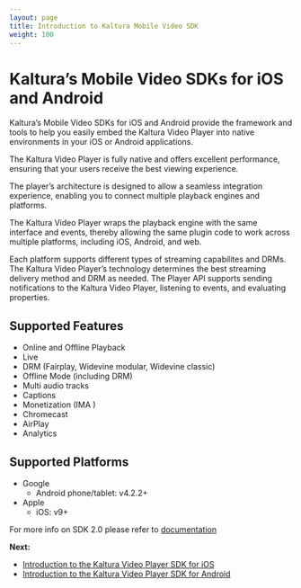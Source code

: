 ```yaml
---
layout: page
title: Introduction to Kaltura Mobile Video SDK
weight: 100
---
```


# Kaltura’s Mobile Video SDKs for iOS and Android

Kaltura’s Mobile Video SDKs for iOS and Android provide the framework and tools to help you easily embed the Kaltura Video Player into native environments in your iOS or Android applications.

The Kaltura Video Player is fully native and offers excellent performance, ensuring that your users receive the best viewing experience. 

The player’s architecture is designed to allow a seamless integration experience, enabling you to connect multiple playback engines and platforms. 

The Kaltura Video Player wraps the playback engine with the same interface and events, thereby allowing the same plugin code to work across multiple platforms, including iOS, Android, and web.

Each platform supports different types of streaming capabilites and DRMs. The Kaltura Video Player’s technology determines the best streaming delivery method and DRM as needed. The Player API supports sending notifications to the Kaltura Video Player, listening to events, and evaluating properties.

## Supported Features  

* Online and Offline Playback
* Live
* DRM (Fairplay, Widevine modular, Widevine classic)
* Offline Mode (including DRM)
* Multi audio tracks
* Captions
* Monetization (IMA )
* Chromecast
* AirPlay
* Analytics

## Supported Platforms  

* Google
	* Android phone/tablet: v4.2.2+
* Apple
	* iOS: v9+

For more info on SDK 2.0 please refer to [documentation](https://vpaas.kaltura.com/documentation/Mobile-Video-Player-SDKs/IntroductionV2.html)

**Next:**
* [Introduction to the Kaltura Video Player SDK for iOS](https://vpaas.kaltura.com/documentation/Mobile-Video-Player-SDKs/iOS_Introduction.html)
* [Introduction to the Kaltura Video Player SDK for Android](https://vpaas.kaltura.com/documentation/Mobile-Video-Player-SDKs/Android-introduction.html)
